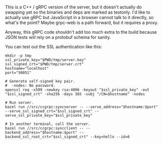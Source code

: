
This is a C++ / gRPC version of the server, but it doesn't actually do swapping yet so the binaries and deps are marked as testonly.
I'd like to actually use gRPC but JavaScript in a browser cannot talk to it directly, so what's the point?
Maybe grpc-web is a path forward, but it requires a proxy.

Anyway, this gRPC code shouldn't add too much extra to the build because JSON tests will rely on a protobuf schema for sanity.

You can test out the SSL authentication like this:

```shell
mkdir -p tmp
ssl_private_key="$PWD/tmp/server.key"
ssl_signed_crt="$PWD/tmp/server.crt"
hostname="localhost"
port="50051"

# Generate self-signed key pair.
#  -nodes: No password.
openssl req -x509 -newkey rsa:4096 -keyout "$ssl_private_key" -out "$ssl_signed_crt" -sha256 -days 365 -subj "/CN=$hostname" -nodes

# Run server.
bazel run //src/ccgrpc:syncserver -- --serve_address="$hostname:$port" --serve_ssl_signed_crt="$ssl_signed_crt" --serve_ssl_private_key="$ssl_private_key"

# In another terminal, call the server.
bazel run //src/ccgrpc:syncclient -- --backend_address="$hostname:$port" --backend_ssl_root_crt="$ssl_signed_crt" --key=hello --id=6
```
